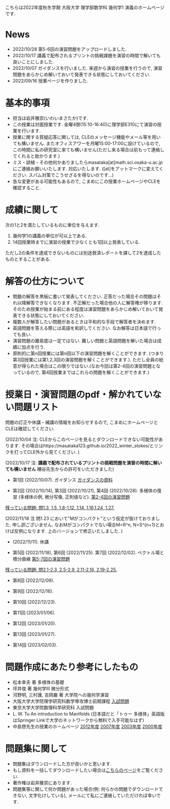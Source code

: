 

 こちらは2022年度秋冬学期 大阪大学 理学部数学科 幾何学1 演義のホームページです.
 
# News
- 2022/10/28 第5-6回の演習問題をアップロードしました. 
- 2022/10/17 講義で配布されるプリントの挑戦課題を演習の時間で解いても良いことにしました. 
- 2022/10/07 ガイダンスを行いました. 来週から演習の授業を行うので, 演習問題をあらかじめ解いておいて発表できる状態にしておいてください. 
- 2022/09/16 授業ページを作りました.

# 基本的事項

- 担当は岩井雅崇(いわいまさたか)です.
- この授業は対面授業です. 金曜4限(15:10-16:40)に理学部E310にて演習の授業を行います. 
- 授業に関する質疑応答に関しては, CLEのメッセージ機能やメール等を用いても構いません. またオフィスアワーを月曜15:00-17:00に設けているので, この時間に私の研究室に来ても構いません(ただし来る場合は前もって連絡してくれると助かります.)
- ミス・誤植・その他何かありましたらmasataka[at]math.sci.osaka-u.ac.jpにご連絡お願いいたします. 対応いたします. ([at]をアットマークに変えてください. スパム対策でこうせざるを得ないのです...)
- 急な変更がある可能性もあるので, こまめにこの授業ホームページやCLEを確認すること.


# 成績に関して
次の1と2を満たしているものに単位を与えます.

1. 幾何学1の講義の単位が可以上である. 
2. 14回授業時までに演習の授業で少なくとも1回以上発表している.

ただし2の条件を達成できないものには別途救済レポートを課して2を達成したものとすることがある. 

# 解答の仕方について

- 問題の解答を黒板に書いて発表してください. 正答だった場合その問題はそれ以降解答できなくなります. 不正解だった場合他の人に解答権が移ります. そのため授業が始まる前にある程度は演習問題をあらかじめ解いておいて発表できる状態にしておいてください.
- 複数人が解答したい問題があるときは平和的な手段で解答者を決めます. 
- 英語問題を答える際には英語を和訳してください. なお解答は日本語で行っても良い.
- 演習問題の難易度は一定ではない. 難しい問題と英語問題を解いた場合は成績に加点を行う. 
- 原則的に第n回授業には第n回以下の演習問題を解くことができます. (つまり第3回授業には第1,2,3回の演習問題を解くことができます.). ただし全員の総意が得られた場合はこの限りではない.(なお今回は第2-4回の演習問題となっているので, 第4回授業まではこれらの問題を解くことができます.)


# 授業日・演習問題のpdf・解かれていない問題リスト
問題の訂正や休講・補講の情報をお知らせするので, こまめにホームページとCLEは確認してください.

(2022/10/04 注: CLEからこのページを見るとダウンロードできない可能性があります. その場合はhttps://masataka123.github.io/2022_winter_stokes/とリンクを打ってCLE外から見てください. )

(2022/10/17 注: __講義で配布されているプリントの挑戦問題を演習の時間に解いても構いません__  糟谷先生からの許可をいただきました)

- 第1回 (2022/10/07).  ガイダンス [ガイダンスの資料](https://github.com/masataka123/2022_winter_stokes/blob/master/material/0_ガイダンス資料.pdf)

- 第2回 (2022/10/14), 第3回 (2022/10/21), 第4回 (2022/10/28). 多様体の復習 (多様体の例, 微分写像, 正則値など).
[第2-4回の演習問題](https://github.com/masataka123/2022_winter_stokes/blob/master/material/2_多様体の復習と多様体の例.pdf)

<u>残っている問題: 問1.3, 1.5, 1.8-1.12, 1.14, 1.16,1.24, 1.27.</u>

(2022/11/18 注 問1.23 において"Mがコンパクト"という仮定が抜けておりました. 申し訳ございません. なおMがコンパクトでない場合M=R^n, N=S^{n+1}とおけば反例になります. 上のバージョンで修正いたしました. )

- (2022/11/11). 休講

- 第5回 (2022/11/18), 第6回 (2022/11/25). 第7回 (2022/12/02). ベクトル場と積分曲線 [第5-7回の演習問題](https://github.com/masataka123/2022_winter_stokes/blob/master/material/5_ベクトル場と積分曲線.pdf)

<u>残っている問題: 問2.1-2.3, 2.5-2.9, 2.11-2.16, 2.19-2.25.</u>

- 第8回 (2022/12/09). 

- 第9回 (2022/12/16). 

- 第10回 (2022/12/23). 

- 第11回 (2023/01/06). 

- 第12回 (2023/01/20). 

- 第13回 (2023/01/27). 

- 第14回 (2023/02/03). 

<!--
# 幾何学1のまとめノート

幾何学1の授業がどのような内容で行うかわかりませんが, とりあえず「松本幸夫 著 多様体の基礎 」で授業で該当するところをまとめました. (研究で多様体の定義に戻ることはほぼないので, 多様体を勉強し直しました. ほぼ自分の復習用に作りました). 理解のために活用していただければ幸いです.

[幾何学1のまとめノート](https://github.com/masataka123/2022_winter_stokes/blob/main/material/0_授業資料.pdf)


<!-- 
[第8回から第12回授業の動画](https://www.youtube.com/playlist?list=PLZDOK-K3OuvDpXKHjdAxJUy5ts6HPCeoB)
[第8回から第12回授業黒板](https://github.com/masataka123/2021_summer/blob/master/material/0_第八回から第十二回の授業黒板.pdf)
[第8回から第12回授業の資料](https://github.com/masataka123/2021_summer/blob/master/material/0_第八回から第十二回の資料.pdf)
-->

# 問題作成にあたり参考にしたもの
- 松本幸夫 著 多様体の基礎
- 坪井俊 著 幾何学III 微分形式
- 河野明, 三村護, 吉岡巌 著 大学院への幾何学演習
- 大阪大学大学院理学研究科数学専攻博士前期課程 [入試問題](http://www.math.sci.osaka-u.ac.jp/inshi/)
- 東京大学大学院数理科学研究科 入試問題
- L. W. Tu An introduction to Manifolds (日本語だと「トゥー 多様体」英語版はSpringer Linkで大学のネットワークから無料で入手可能なはず)
- 中島啓先生の授業のホームページ [2012年度](https://member.ipmu.jp/hiraku.nakajima/Lecture/12_Kika1.html) [2007年度](https://www.kurims.kyoto-u.ac.jp/~nakajima/Lecture/07_Kika1.html) [2003年度](https://www.kurims.kyoto-u.ac.jp/~nakajima/Lecture/03_Kika1.html) [2000年度](https://member.ipmu.jp/hiraku.nakajima/Lecture/00_Kika2.html)

# 問題集に関して

- 問題集はダウンロードした方が良いかと思います.
- もし資料を一括してダウンロードしたい場合は[こちらのページ](https://github.com/masataka123/2022_winter_stokes/tree/master/material)をご覧ください.
- 著作権は岩井雅崇にあります. 
- 問題集等に関して何か問題があった場合(例: 何らかの問題でダウンロードできない, 文字化けしている), メールにて私にご連絡していただければ幸いです.


<!-- 
# 授業動画に関して
- 動画を見る際はスピーカーで聴くことをお勧めします.(イヤホンで聴くと時々びっくりすることがあります.)
- 動画の授業はかなり早いペースで進むので, 状況に応じて一時停止等を使うことをお勧めします.
- 動画の概要欄に訂正やリンクなどを貼っていきます.
- 動画の著作権は岩井雅崇にあります.


# その他 
(2020/11/16 時点) 
 ~~のホームページ上で授業資料を見ると日本語が表示されない現象が見られます. 
おそらくgithubの方に問題があるようで, 現状で打つ手はありません. (twitterで調べてみると, 同様の現象があって困っている人がいました. slideshareでも同様の問題が生じていたこともあり, それと同じらしいです. 文字コードによる問題?)
もし何か改善策を知っている方は, メールにてご連絡していただければ幸いです.~~

# 成績の付け方の補足. 
中間レポートと期末レポートでつける予定ですが, 一応上の人にまだ確認中です.
おそらく大丈夫ですが, 急な変更もございますので, このホームページで最新情報を確認して下さい.
他にも上の人からの要請等あった場合は変更がある可能性があるので, こまめに最新情報を確認して下さい.
-->
